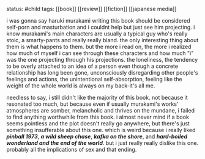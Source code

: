 status: #child 
tags: [[book]] [[review]] [[fiction]] [[japanese media]]

i was gonna say haruki murakami writing this book should be considered self-porn and masturbation and i couldnt help but just see him projecting. i know murakami's main characters are usually a typical guy who's really stoic, a smarty-pants and really really bland. the only interesting thing about them is what happens to them. but the more i read on, the more i realized how much of myself i can see through these characters and how much "i" was the one projecting through his projections. the loneliness, the tendency to be overly attached to an idea of a person even though a concrete relationship has long been gone, unconsciously disregarding other people's feelings and actions, the unintentional self-absorption, feeling like the weight of the whole world is always on my back-it's all me.

needless to say, i still didn't like the majority of this book. not because it resonated too much, but because even if usually murakami's works' atmospheres are somber, melancholic and thrives on the mundane, i failed to find anything worthwhile from this book. i almost never mind if a book seems pointless and the plot doesn't really go anywhere, but there's just something insufferable about this one. which is weird because i really liked ***pinball 1973***, ***a wild sheep chase***, ***kafka on the shore***, and ***hard-boiled wonderland and the end of the world***. but i just really really dislike this one. probably all the implications of sex and that ending.
